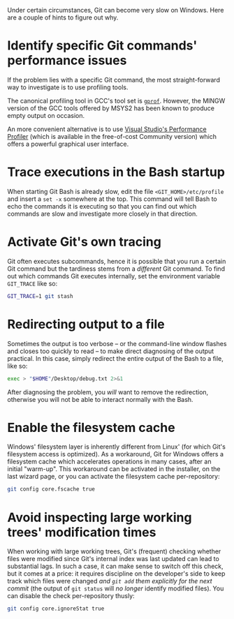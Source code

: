 Under certain circumstances, Git can become very slow on Windows. Here are a couple of hints to figure out why.

# Identify specific Git commands' performance issues

If the problem lies with a specific Git command, the most straight-forward way to investigate is to use profiling tools.

The canonical profiling tool in GCC's tool set is [`gprof`](https://sourceware.org/binutils/docs/gprof/). However, the MINGW version of the GCC tools offered by MSYS2 has been known to produce empty output on occasion.

An more convenient alternative is to use [Visual Studio's Performance Profiler](https://github.com/git-for-windows/git/blob/HEAD/Documentation/git-for-windows/Performance-profiling-with-Visual-Studio.md) (which is available in the free-of-cost Community version) which offers a powerful graphical user interface.

# Trace executions in the Bash startup

When starting Git Bash is already slow, edit the file `<GIT_HOME>/etc/profile` and insert a `set -x` somewhere at the top. This command will tell Bash to echo the commands it is executing so that you can find out which commands are slow and investigate more closely in that direction.

# Activate Git's own tracing

Git often executes subcommands, hence it is possible that you run a certain Git command but the tardiness stems from a *different* Git command. To find out which commands Git executes internally, set the environment variable `GIT_TRACE` like so:

```bash
GIT_TRACE=1 git stash
```

# Redirecting output to a file

Sometimes the output is too verbose – or the command-line window flashes and closes too quickly to read – to make direct diagnosing of the output practical. In this case, simply redirect the entire output of the Bash to a file, like so:

```bash
exec > "$HOME"/Desktop/debug.txt 2>&1
```

After diagnosing the problem, you *will* want to remove the redirection, otherwise you will not be able to interact normally with the Bash.

# Enable the filesystem cache

Windows' filesystem layer is inherently different from Linux' (for which Git's filesystem access is optimized). As a workaround, Git for Windows offers a filesystem cache which accelerates operations in many cases, after an initial "warm-up". This workaround can be activated in the installer, on the last wizard page, or you can activate the filesystem cache per-repository:

```bash
git config core.fscache true
```

# Avoid inspecting large working trees' modification times

When working with large working trees, Git's (frequent) checking whether files were modified since Git's internal index was last updated can lead to substantial lags. In such a case, it can make sense to switch off this check, but it comes at a price: it requires discipline on the developer's side to keep track which files were changed *and `git add` them explicitly for the next commit* (the output of `git status` will *no longer* identify modified files). You can disable the check per-repository thusly:

```bash
git config core.ignoreStat true
```